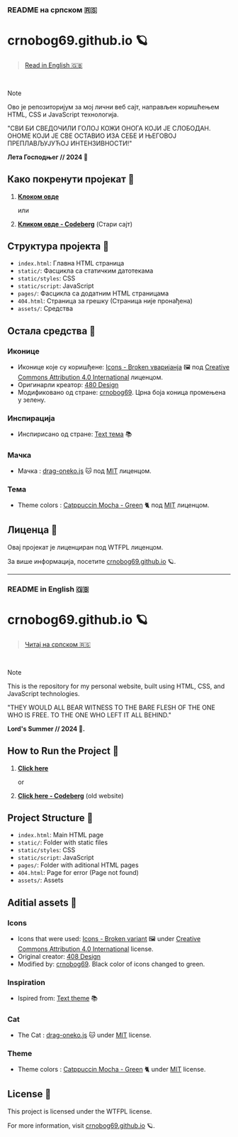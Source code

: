 ### README на српском 🇷🇸

# crnobog69.github.io 🪐

> [Read in English 🇬🇧](#readme-in-english-)

<br>

> [!NOTE]
> Ово је репозиторијум за мој лични веб сајт, направљен коришћењем HTML, CSS и JavaScript технологија.

"СВИ БИ СВЕДОЧИЛИ ГОЛОЈ КОЖИ ОНОГА КОЈИ ЈЕ СЛОБОДАН. ОНОМЕ КОЈИ ЈЕ СВЕ ОСТАВИО ИЗА СЕБЕ И ЊЕГОВОЈ ПРЕПЛАВЉУЈУЋОЈ ИНТЕНЗИВНОСТИ!"

**Лета Господњег // 2024 🗼**

## Како покренути пројекат 🚀

1. **[Клоком овде](https://crnobog69.github.io/)**
    
    или

1. **[Кликом овде - Codeberg](https://crnobog.codeberg.page/)** (Стари сајт)

## Структура пројекта 📁

- `index.html`: Главна HTML страница
- `static/`: Фасцикла са статичким датотекама
- `static/styles`: CSS
- `static/script`: JavaScript
- `pages/`: Фасцикла са додатним HTML страницама
- `404.html`: Страница за грешку (Страница није пронађена)
- `assets/`: Средства

## Остала средства 📖 

### Иконице

- Иконице које су коришђене: [Icons - Broken vваријанја](https://github.com/480-Design/Solar-Icon-Set) 🖼️ под [Creative Commons Attribution 4.0 International](LICENSE.md) лиценцом. 
- Оригинарли креатор: [480 Design](https://github.com/480-Design)
- Модификовано од стране: [crnobog69](https://github.com/crnobog69). Црна боја коница промењена у зелену.

### Инспирација

- Инспирисано од стране: [Text тема](https://github.com/spicetify/spicetify-themes/tree/master/text) 📚

### Мачка

- Мачка : [drag-oneko.js](https://github.com/crnobog69/drag-oneko.js/tree/main)  🐱 под [MIT](LICENSE.txt) лиценцом.

### Тема

- Theme colors : [Catppuccin Mocha - Green](https://github.com/catppuccin/catppuccin) 🐈 под [MIT](LICENSE.txt) лиценцом.

## Лиценца 📜

Овај пројекат је лиценциран под WTFPL лиценцом.

За више информација, посетите [crnobog69.github.io](https://crnobog69.github.io) 🪐.

---

### README in English 🇬🇧

# crnobog69.github.io 🪐

> [Читај на српском 🇷🇸](#readme-на-српском-)

<br>

> [!NOTE]
> This is the repository for my personal website, built using HTML, CSS, and JavaScript technologies.

"THEY WOULD ALL BEAR WITNESS TO THE BARE FLESH OF THE ONE WHO IS FREE. TO THE ONE WHO LEFT IT ALL BEHIND."

**Lord's Summer // 2024 🗼.**

## How to Run the Project 🚀

1. **[Click here](https://crnobog69.github.io/)**
   
   or

1. **[Click here - Codeberg](https://crnobog.codeberg.page/)** (old website)

## Project Structure 📁

- `index.html`: Main HTML page
- `static/`: Folder with static files
- `static/styles`: CSS
- `static/script`: JavaScript
- `pages/`: Folder with aditional HTML pages
- `404.html`: Page for error (Page not found)
- `assets/`: Assets

## Aditial assets 📖

### Icons

- Icons that were used: [Icons - Broken variant](https://github.com/480-Design/Solar-Icon-Set) 🖼️ under [Creative Commons Attribution 4.0 International](LICENSE.md) license.
- Original creator: [408 Design](https://github.com/480-Design)
- Modified by: [crnobog69](https://github.com/crnobog69). Black color of icons changed to green.

### Inspiration

- Ispired from: [Text theme](https://github.com/spicetify/spicetify-themes/tree/master/text) 📚

### Cat

- The Cat : [drag-oneko.js](https://github.com/crnobog69/drag-oneko.js/tree/main) 🐱 under [MIT](LICENSE.txt) license.

### Theme

- Theme colors : [Catppuccin Mocha - Green](https://github.com/catppuccin/catppuccin) 🐈 under [MIT](LICENSE.txt) license.

## License 📜

This project is licensed under the WTFPL license.

For more information, visit [crnobog69.github.io](https://crnobog69.github.io) 🪐.
